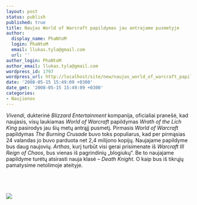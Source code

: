```yaml
---
layout: post
status: publish
published: true
title: Naujas World of Warcraft papildymas jau antrajame pusmetyje
author:
  display_name: PhaNtoM
  login: PhaNtoM
  email: llukas.tyla@gmail.com
  url: ''
author_login: PhaNtoM
author_email: llukas.tyla@gmail.com
wordpress_id: 1797
wordpress_url: http://localhost/site/new/naujas_world_of_warcraft_papildymas_jau_antrajame_pusmetyje/
date: '2008-05-15 15:49:09 +0300'
date_gmt: '2008-05-15 15:49:09 +0300'
categories:
- Naujienos
---
```

<p><i>Vivendi</i>, dukterinė <i>Blizzard Entertainment</i> kompanija, oficialiai pranešė, kad naujasis,  visų laukiamas <i>World of Warcraft</i> papildymas <i>Wrath of the Lich King</i> pasirodys jau šių metų antrąjį pusmetį. Pirmasis <i>World of Warcraft</i> papildymas <i>The Burning Crusade</i> buvo toks populiarus, kad per pirmąsias 24 valandas jo buvo parduota net 2,4 milijono kopijų. Naujajame papildyme bus daug naujovių. <i>Arthas</i>, kurį turbūt visi gerai prisimenate iš <i>Warcraft III Reign of Chaos</i>, bus vienas iš pagrindinių „blogiukų“. Be to naujajame papildyme turėtų atsirasti nauja klasė – <i>Death Knight</i>. O kaip bus iš tikrųjų pamatysime netolimoje ateityje.<br />
<br><br />
<br><br><img src="http://www.wowspa.com/images/newpics/Wrath_Of_The_Lich_King.jpg"><br></p>

